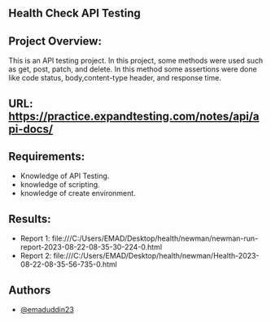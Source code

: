 

## Health Check API Testing

## Project Overview:
This is an API testing project. In this project, some methods were used such as get, post, patch, and delete. In this method some assertions were done like code status, body,content-type header, and response time.

## URL: https://practice.expandtesting.com/notes/api/api-docs/

## Requirements:
- Knowledge of API Testing.
- knowledge of scripting.
- knowledge of create environment.

## Results:
- Report 1: file:///C:/Users/EMAD/Desktop/health/newman/newman-run-report-2023-08-22-08-35-30-224-0.html
- Report 2: file:///C:/Users/EMAD/Desktop/health/newman/Health-2023-08-22-08-35-56-735-0.html









   
## Authors

- [@emaduddin23](https://github.com/emaduddin23/emaduddin23)

